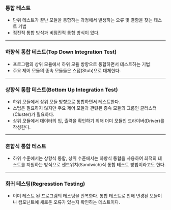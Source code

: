 ### 통합 테스트

- 단위 테스트가 끝난 모듈을 통합하는 과정에서 발생하는 오류 및 결함을 찾는 테스트 기법
- 점진적 통합 방식과 비점진적 통합 방식이 있다.

---

### 하향식 통합 테스트(Top Down Integration Test)

- 프로그램의 상위 모듈에서 하위 모듈 방향으로 통합하면서 테스트하는 기법
- 주요 제어 모듈의 종속 모듈들은 스텁(Stub)으로 대체한다.

---

### 상향식 통합 테스트(Bottom Up Integration Test)

- 하위 모듈에서 상위 모듈 방향으로 통합하면서 테스트한다.
- 스텁은 필요하지 않지만 주요 제어 모듈과 관련된 종속 모듈의 그룹인 클러스터(Cluster)가 필요하다.
- 상위 모듈에서 데이터의 입, 출력을 확인하기 위해 더미 모듈인 드라이버(Driver)를 작성한다.

---

### 혼합식 통합 테스트

- 하위 수준에서는 상향식 통합, 상위 수준에서는 하향식 통합을 사용하여 최적의 테스트를 지원하는 방식으로 샌드위치(Sandwich)식 통합 테스트 방법이라고도 한다.

---

### 회귀 테스팅(Regresstion Testing)

- 이미 테스트 된 프로그램의 테스팅을 반복한다. 통합 테스트로 인해 변경된 모듈이나 컴포넌트에 새로운 오류가 있는지 확인하는 테스트이다.
